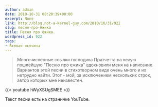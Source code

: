 ```yaml
---
author: admin
date: 2010-10-31 08:20:39+00:00
excerpt: None
link: http://blog.not-a-kernel-guy.com/2010/10/31/922
slug: песня-про-ёжика
title: Песня про ёжика.
wordpress_id: 922
tags:
- Всякая всячина
---
```


> Многочисленные ссылки господина Пратчетта на некую пошлейшую "Песню про ежика" вдохновили меня на написание. Вариантов этой песни в стихотворном виде очень много и их нетрудно найти. Этот - мой, за исключением нескольких строк, автор которых мне неизвестен.

{{< youtube hWyXSUgSMEE >}}

Текст песни есть на страничке YouTube.
